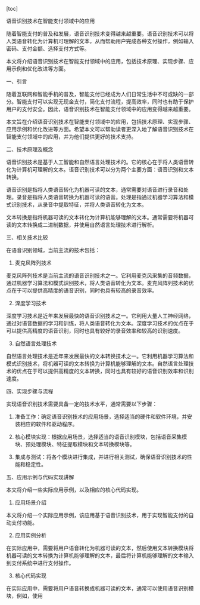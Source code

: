
[toc]                    
                
                
语音识别技术在智能支付领域中的应用

随着智能支付的普及和发展，语音识别技术变得越来越重要。语音识别技术可以将人类语音转化为计算机可理解的文本，从而帮助用户完成各种支付操作，例如输入密码、支付金额、选择支付方式等。

本文将介绍语音识别技术在智能支付领域中的应用，包括技术原理、实现步骤、应用示例和优化改进等方面。

一、引言

随着互联网和智能手机的普及，智能支付已经成为人们日常生活中不可或缺的一部分。智能支付可以实现无现金支付，简化支付流程，提高效率，同时也有助于保护用户的支付安全。因此，语音识别技术在智能支付领域中的应用变得越来越重要。

本文旨在介绍语音识别技术在智能支付领域中的应用，包括技术原理、实现步骤、应用示例和优化改进等方面。希望本文可以帮助读者更深入地了解语音识别技术在智能支付领域中的应用，并为他们提供更好的技术支持。

二、技术原理及概念

语音识别技术是基于人工智能和自然语言处理技术的。它的核心在于将人类语音转化为计算机可理解的文本。语音识别技术可以分为两个主要方面：语音识别和文本转换。

语音识别是指将人类语音转化为机器可读的文本，通常需要对语音进行录音和处理。录音是指将人类语音转换为机器可读的语音。处理是指通过机器学习算法和模式识别技术，从录音中提取特征，并将人类语音转化为文本。

文本转换是指将机器可读的文本转化为计算机能够理解的文本。通常需要将机器可读的文本转换成二进制数据，并使用自然语言处理技术进行解析。

三、相关技术比较

在语音识别领域，当前主流的技术包括：

1. 麦克风阵列技术

麦克风阵列技术是当前主流的语音识别技术之一。它利用麦克风采集的音频数据，通过机器学习算法和模式识别技术，将人类语音转化为文本。麦克风阵列技术的优点在于可以提供高精度的语音识别，同时也具有较高的录音效率。

2. 深度学习技术

深度学习技术是近年来发展最快的语音识别技术之一。它利用大量人工神经网络，通过对语音数据的学习和训练，将人类语音转化为文本。深度学习技术的优点在于可以提供高精度的语音识别，同时也具有较好的录音效率和较高的识别速度。

3. 自然语言处理技术

自然语言处理技术是近年来发展最快的文本转换技术之一。它利用机器学习算法和模式识别技术，将机器可读的文本转换为计算机能够理解的文本。自然语言处理技术的优点在于可以提供高精度的文本转换，同时也具有较好的语音识别效率和识别速度。

四、实现步骤与流程

实现语音识别技术需要具备一定的技术水平，通常需要以下步骤：

1. 准备工作：确定语音识别技术的应用场景，选择适当的硬件和软件环境，并安装相应的软件和驱动程序。

2. 核心模块实现：根据应用场景，选择适当的语音识别模块，包括语音采集模块、预处理模块、特征提取模块和文本转换模块等。

3. 集成与测试：将各个模块进行集成，并进行相关测试，确保语音识别技术的性能和稳定性。

五、应用示例与代码实现讲解

本文将介绍一些实际应用示例，以及相应的核心代码实现。

1. 应用场景介绍

本文将介绍一个实际应用示例，该应用基于语音识别技术，用于实现智能支付的自动支付功能。

2. 应用实例分析

在实际应用中，需要将用户语音转化为机器可读的文本，然后使用文本转换模块将机器可读的文本转换为计算机能够理解的文本，最后将计算机能够理解的文本输入到支付系统中进行支付操作。

3. 核心代码实现

在实际应用中，需要将用户语音转换成机器可读的文本，通常可以使用语音识别模块，例如，使用

